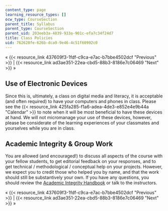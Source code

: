 ```yaml
---
content_type: page
learning_resource_types: []
ocw_type: CourseSection
parent_title: Syllabus
parent_type: CourseSection
parent_uid: 203eeb3a-4839-933a-901c-efa7c34f24d7
title: Class Policies
uid: 762628fe-626b-dca9-9e46-4c51f60992c0
---
```


« {{< resource_link 437609f3-1fdf-c9ca-e7ac-b7bbe4502dcf "Previous" >}} | {{< resource_link ad3ae351-22ea-cbd5-88b3-8186e7c06469 "Next" >}} »

Use of Electronic Devices
-------------------------

Since this is, ultimately, a class on digital media and literacy, it is acceptable (and often required) to have your computers and phones in class. Please see the {{< resource_link 425fa285-f1a6-adea-4de3-e852e4e9b44a "Calendar" >}} to note when it will be most beneficial to have these devices at hand. We will not micromanage your use of these devices, however, please be considerate of the learning experiences of your classmates and yourselves while you are in class.

Academic Integrity & Group Work
-------------------------------

You are allowed (and encouraged!) to discuss all aspects of the course with your fellow students, to get editorial feedback on your responses, and to get technical / methodological / conceptual help on your projects. However, we expect you to credit those who helped you by name, and that the work should still be substantively your own. If you have any questions, you should review the [Academic Integrity Handbook](http://integrity.mit.edu) or talk to the instructors.

« {{< resource_link 437609f3-1fdf-c9ca-e7ac-b7bbe4502dcf "Previous" >}} | {{< resource_link ad3ae351-22ea-cbd5-88b3-8186e7c06469 "Next" >}} »